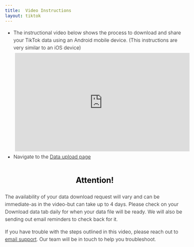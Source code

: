 ```yaml
---
title:  Video Instructions
layout: tiktok
---
```

<style>
	body {
		font: 300 16px/1.5 -apple-system,BlinkMacSystemFont,"Segoe UI",Roboto,Helvetica,Arial,sans-serif,"Apple Color Emoji","Segoe UI Emoji","Segoe UI Symbol";
	}
	.blink-two {
		animation: blinker-two 1.5s linear infinite;
		}
		@keyframes blinker-two {
		100% {
		  opacity: 0;
		}
	}
</style>
<div>
	<ul>
		<li style="margin-top:10px">The instructional video below shows the process to download and share your TikTok data using an Android mobile device. (This instructions are very similar to an iOS device)
		</li>
		<iframe style="padding:5px" width="560" height="315" src="https://www.youtube-nocookie.com/embed/hM93RApnaRY?si=P9QPD5fuQnigtNBQ" title="tiktok_data_upload" frameborder="0" allow="accelerometer; autoplay; clipboard-write; encrypted-media; gyroscope; picture-in-picture; web-share" referrerpolicy="strict-origin-when-cross-origin" allowfullscreen></iframe>
		<li>Navigate to the <a href="https://nyu.app.box.com/f/c7acc7cbc97c4b76a6589394b53b235f" target="_blank">Data upload page</a></li>
	</ul>
</div> 
<div> 
	<h1 class="blink-two" ><center><strong style="font-size: 25px; margin-bottom: 3px; color: #000">Attention!</strong></center></h1> 
	<p>The availability of your data download request will vary and can be immediate-as in the video-but can take up to 4 days. Please check on your Download data tab daily for when your data file will be ready. We will also be sending out email reminders to check back for it.
	</p>
	<p>If you have trouble with the steps outlined in this video, please reach out to <a href="mailto:csmapsupport@nyu.edu">email support</a>. Our team will be in touch to help you troubleshoot.</p>
</div>
